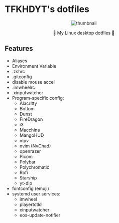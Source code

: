# TFKHDYT's dotfiles

<div align=center>
  <img src='https://user-images.githubusercontent.com/47195537/181524542-59a3d2a7-e229-4a25-a444-c44bb350cf8f.png' alt='thumbnail' />
</div>

<p align=center>🐧 My Linux desktop dotfiles 🐧</p>

## Features

- Aliases
- Environment Variable
- .zshrc
- .gitconfig
- disable mouse accel
- .imwheelrc
- .xinputwatcher
- Program-specific config:
  - Alacritty
  - Bottom
  - Dunst
  - FireDragon
  - i3
  - Macchina
  - MangoHUD
  - mpv
  - nvim (NvChad)
  - openrazer
  - Picom
  - Polybar
  - Polychromatic
  - Rofi
  - Starship
  - yt-dlp
- fontconfig (emoji)
- systemd user services:
  - imwheel
  - playertctld
  - xinputwatcher
  - eos-update-notifier
